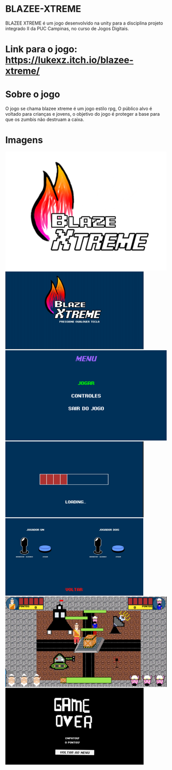 # BLAZEE-XTREME
 BLAZEE XTREME é um jogo desenvolvido na unity para a disciplina projeto integrado II da PUC Campinas, no curso de Jogos Digitais.

# Link para o jogo: https://lukexz.itch.io/blazee-xtreme/

# Sobre o jogo
O jogo se chama blazee xtreme é um jogo estilo rpg, O público alvo é voltado para crianças e jovens, o objetivo do jogo é proteger a base para que os zumbis não destruam a caixa.

# Imagens

<img src="/PROJETO2/1.png" alt="img_1"/>
<img src="/PROJETO2/2.png" alt="img_2"/>
<img src="/PROJETO2/3.png" alt="img_3"/>
<img src="/PROJETO2/4.png" alt="img_4"/>
<img src="/PROJETO2/5.png" alt="img_5"/>
<img src="/PROJETO2/6.png" alt="img_6"/>
<img src="/PROJETO2/7.png" alt="img_7"/>
